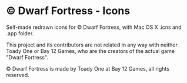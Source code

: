 © Dwarf Fortress - Icons
====================

Self-made redrawn icons for © Dwarf Fortress, with Mac OS X .icns and .app folder.

This project and its contributors are not related in any way with neither Toady One or Bay 12 Games, who are the creators of the actual game "Dwarf Fortress".

© Dwarf Fortress is made by Toady One at Bay 12 Games, all rights reserved.
